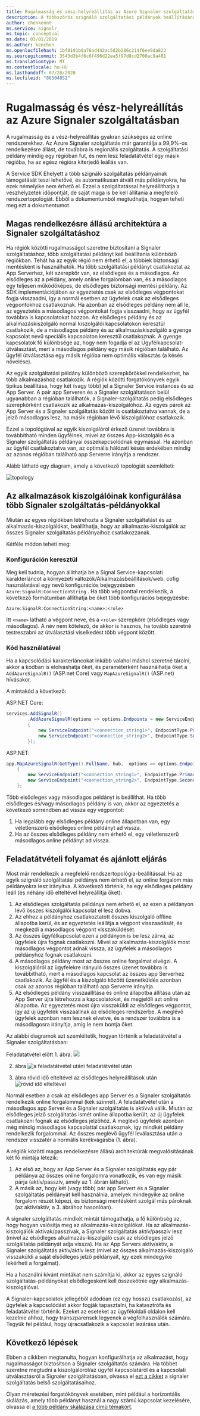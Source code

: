 ```yaml
---
title: Rugalmasság és vész-helyreállítás az Azure Signaler szolgáltatásban
description: A többszörös szignáló szolgáltatási példányok beállításának áttekintése a rugalmasság és a katasztrófa utáni helyreállítás érdekében
author: chenkennt
ms.service: signalr
ms.topic: conceptual
ms.date: 03/01/2019
ms.author: kenchen
ms.openlocfilehash: 1bf8191b0a76ad442ac5d2b286c214f6ee9da822
ms.sourcegitcommit: 3543d3b4f6c6f496d22ea5f97d8cd2700ac9a481
ms.translationtype: MT
ms.contentlocale: hu-HU
ms.lasthandoff: 07/20/2020
ms.locfileid: "86504852"
---
```

# <a name="resiliency-and-disaster-recovery-in-azure-signalr-service"></a>Rugalmasság és vész-helyreállítás az Azure Signaler szolgáltatásban

A rugalmasság és a vész-helyreállítás gyakran szükséges az online rendszerekhez. Az Azure Signaler szolgáltatás már garantálja a 99,9%-os rendelkezésre állást, de továbbra is regionális szolgáltatás.
A szolgáltatási példány mindig egy régióban fut, és nem lesz feladatátvétel egy másik régióba, ha az egész régióra kiterjedő leállás van.

A Service SDK Ehelyett a több szignáló szolgáltatás példányainak támogatását teszi lehetővé, és automatikusan átvált más példányokra, ha ezek némelyike nem érhető el.
Ezzel a szolgáltatással helyreállíthatja a vészhelyzetek időpontját, de saját maga is be kell állítania a megfelelő rendszertopológiát. Ebből a dokumentumból megtudhatja, hogyan teheti meg ezt a dokumentumot.

## <a name="high-available-architecture-for-signalr-service"></a>Magas rendelkezésre állású architektúra a Signaler szolgáltatáshoz

Ha régiók közötti rugalmasságot szeretne biztosítani a Signaler szolgáltatáshoz, több szolgáltatási példányt kell beállítania különböző régiókban. Tehát ha az egyik régió nem érhető el, a többiek biztonsági mentésként is használhatók.
Ha több szolgáltatási példányt csatlakoztat az App Serverhez, két szerepkör van, az elsődleges és a másodlagos.
Az elsődleges az a példány, amely online forgalomban van, és a másodlagos egy teljesen működőképes, de elsődleges biztonsági mentési példány.
Az SDK implementációjában az egyeztetés csak az elsődleges végpontokat fogja visszaadni, így a normál esetben az ügyfelek csak az elsődleges végpontokhoz csatlakoznak.
Ha azonban az elsődleges példány nem áll le, az egyeztetés a másodlagos végpontokat fogja visszaadni, hogy az ügyfél továbbra is kapcsolatokat hozzon.
Az elsődleges példány és az alkalmazáskiszolgáló normál kiszolgálói kapcsolatokon keresztül csatlakozik, de a másodlagos példány és az alkalmazáskiszolgáló a gyenge kapcsolat nevű speciális kapcsolaton keresztül csatlakoznak.
A gyenge kapcsolatok fő különbsége az, hogy nem fogadja el az Ügyfélkapcsolat-útválasztást, mert a másodlagos példány egy másik régióban található. Az ügyfél útválasztása egy másik régióba nem optimális választás (a késés növelése).

Az egyik szolgáltatási példány különböző szerepkörökkel rendelkezhet, ha több alkalmazáshoz csatlakozik.
A régiók közötti forgatókönyvek egyik tipikus beállítása, hogy két (vagy több) jel a Signaler Service instances és az App Server.
A pair app Serveren és a Signaler szolgáltatáson belül ugyanabban a régióban találhatók, a Signaler-szolgáltatás pedig elsődleges szerepkörként csatlakozik az alkalmazás-kiszolgálóhoz.
Az egyes párok az App Server és a Signaler szolgáltatás között is csatlakoztatva vannak, de a jelző másodlagos lesz, ha másik régióban lévő kiszolgálóhoz csatlakozik.

Ezzel a topológiával az egyik kiszolgálóról érkező üzenet továbbra is továbbítható minden ügyfélnek, mivel az összes App-kiszolgáló és a Signaler szolgáltatás példányai összekapcsolódnak egymással.
Ha azonban az ügyfél csatlakoztatva van, az optimális hálózati késés érdekében mindig az azonos régióban található app Serverre irányítja a rendszer.

Alább látható egy diagram, amely a következő topológiát szemlélteti:

![topology](media/signalr-concept-disaster-recovery/topology.png)

## <a name="configure-app-servers-with-multiple-signalr-service-instances"></a>Az alkalmazások kiszolgálóinak konfigurálása több Signaler szolgáltatás-példányokkal

Miután az egyes régiókban létrehozta a Signaler szolgáltatást és az alkalmazás-kiszolgálókat, beállíthatja, hogy az alkalmazás-kiszolgálók az összes Signaler szolgáltatás példányaihoz csatlakozzanak.

Kétféle módon teheti meg:

### <a name="through-config"></a>Konfiguráción keresztül

Meg kell tudnia, hogyan állíthatja be a Signal Service-kapcsolati karakterláncot a környezeti változók/Alkalmazásbeállítások/web. cofig használatával egy nevű konfigurációs bejegyzésben `Azure:SignalR:ConnectionString` .
Ha több végponttal rendelkezik, a következő formátumban állíthatja be őket több konfigurációs bejegyzésbe:

```
Azure:SignalR:ConnectionString:<name>:<role>
```

Itt `<name>` látható a végpont neve, és a `<role>` szerepköre (elsődleges vagy másodlagos).
A név nem kötelező, de akkor is hasznos, ha tovább szeretné testreszabni az útválasztási viselkedést több végpont között.

### <a name="through-code"></a>Kód használatával

Ha a kapcsolódási karakterláncokat inkább valahol máshol szeretné tárolni, akkor a kódban is elolvashatja őket, és paraméterként használhatja őket a `AddAzureSignalR()` (ASP.net Core) vagy `MapAzureSignalR()` (ASP.net) hívásakor.

A mintakód a következő:

ASP.NET Core:

```cs
services.AddSignalR()
        .AddAzureSignalR(options => options.Endpoints = new ServiceEndpoint[]
        {
            new ServiceEndpoint("<connection_string1>", EndpointType.Primary, "region1"),
            new ServiceEndpoint("<connection_string2>", EndpointType.Secondary, "region2"),
        });
```

ASP.NET:

```cs
app.MapAzureSignalR(GetType().FullName, hub,  options => options.Endpoints = new ServiceEndpoint[]
    {
        new ServiceEndpoint("<connection_string1>", EndpointType.Primary, "region1"),
        new ServiceEndpoint("<connection_string2>", EndpointType.Secondary, "region2"),
    };
```

Több elsődleges vagy másodlagos példányt is beállíthat. Ha több elsődleges és/vagy másodlagos példány is van, akkor az egyeztetés a következő sorrendben ad vissza egy végpontot:

1. Ha legalább egy elsődleges példány online állapotban van, egy véletlenszerű elsődleges online példányt ad vissza.
2. Ha az összes elsődleges példány nem érhető el, egy véletlenszerű másodlagos online példányt ad vissza.

## <a name="failover-sequence-and-best-practice"></a>Feladatátvételi folyamat és ajánlott eljárás

Most már rendelkezik a megfelelő rendszertopológia-beállítással. Ha az egyik szignáló szolgáltatási példánya nem érhető el, az online forgalom más példányokra lesz irányítva.
A következő történik, ha egy elsődleges példány leáll (és néhány idő elteltével helyreállítja őket):

1. Az elsődleges szolgáltatás példánya nem érhető el, az ezen a példányon lévő összes kiszolgálói kapcsolat el lesz dobva.
2. Az ehhez a példányhoz csatlakoztatott összes kiszolgáló offline állapotba kerül, és az egyeztetés leállítja a végpont visszaadását, és megkezdi a másodlagos végpont visszaküldését.
3. Az összes ügyfélkapcsolat ezen a példányon is be lesz zárva, az ügyfelek újra fognak csatlakozni. Mivel az alkalmazás-kiszolgálók most másodlagos végpontot adnak vissza, az ügyfelek a másodlagos példányhoz fognak csatlakozni.
4. A másodlagos példány most az összes online forgalmat elvégzi. A kiszolgálóról az ügyfelekre irányuló összes üzenet továbbra is továbbítható, mert a másodlagos kapcsolat az összes app Serverhez csatlakozik. Az ügyfél és a kiszolgáló közötti üzenetküldés azonban csak az azonos régióban található app Serverre irányítja.
5. Az elsődleges példány visszaállítása és online állapotba állítása után az App Server újra létrehozza a kapcsolatokat, és megjelöli azt online állapotba. Az egyeztetés most újra visszaküldi az elsődleges végpontot, így az új ügyfelek visszaállnak az elsődleges rendszerbe. A meglévő ügyfelek azonban nem lesznek elvetve, és a rendszer továbbra is a másodlagosra irányítja, amíg le nem bontja őket.

Az alábbi diagramok azt szemléltetik, hogyan történik a feladatátvétel a Signaler szolgáltatásban:

Feladatátvétel előtt 1. ábra. ![](media/signalr-concept-disaster-recovery/before-failover.png)

2. ábra ![ a feladatátvétel utáni feladatátvétel után](media/signalr-concept-disaster-recovery/after-failover.png)

3. ábra rövid idő elteltével az elsődleges helyreállítások után ![ rövid idő elteltével](media/signalr-concept-disaster-recovery/after-recover.png)

Normál esetben a csak az elsődleges app Server és a Signaler szolgáltatás rendelkezik online forgalommal (kék színnel).
A feladatátvétel után a másodlagos app Server és a Signaler szolgáltatás is aktívvá válik.
Miután az elsődleges jelző szolgáltatás ismét online állapotba került, az új ügyfelek csatlakozni fognak az elsődleges jelzőhöz. A meglévő ügyfelek azonban még mindig másodlagos kapcsolattal csatlakoznak, így mindkét példány rendelkezik forgalommal.
Az összes meglévő ügyfél leválasztása után a rendszer visszatér a normális kerékvágásba (1. ábra).

A régiók közötti magas rendelkezésre állású architektúrák megvalósításának két fő mintája létezik:

1. Az első az, hogy az App Server és a Signaler szolgáltatás egy pár példánya az összes online forgalomra vonatkozik, és van egy másik párja (aktív/passzív, amely az 1. ábrán látható). 
2. A másik az, hogy két (vagy több) pár app Servert és a Signaler szolgáltatás példányát kell használnia, amelyek mindegyike az online forgalom részét képezi, és biztonsági mentésként szolgál más pároknak (az aktív/aktív, a 3. ábrához hasonlóan).

A signaler szolgáltatás mindkét mintát támogathatja, a fő különbség az, hogy hogyan valósítja meg az alkalmazás-kiszolgálókat.
Ha az alkalmazás-kiszolgálók aktívak/passzívak, a Signaler szolgáltatás aktív/passzív lesz (mivel az elsődleges alkalmazás-kiszolgáló csak az elsődleges jelző szolgáltatás példányát adja vissza).
Ha az App Servers aktív/aktív, a Signaler szolgáltatás aktív/aktív lesz (mivel az összes alkalmazás-kiszolgáló visszaküldi a saját elsődleges jelző példányait, így ezek mindegyike lekérheti a forgalmat).

Ha a használni kívánt mintákat nem számítja ki, akkor az egyes szignáló szolgáltatás-példányokat elsődlegesként kell összekötnie egy alkalmazás-kiszolgálóval.

A Signaler-kapcsolatok jellegéből adódóan (ez egy hosszú csatlakozás), az ügyfelek a kapcsolódást akkor fogják tapasztalni, ha katasztrófa és feladatátvétel történik.
Ezeket az eseteket az ügyféloldali oldalon kell kezelnie ahhoz, hogy transzparensek legyenek a végfelhasználók számára. Tegyük fel például, hogy újracsatlakozik a kapcsolat lezárása után.

## <a name="next-steps"></a>Következő lépések

Ebben a cikkben megtanulta, hogyan konfigurálhatja az alkalmazást, hogy rugalmasságot biztosítson a Signaler szolgáltatás számára. Ha többet szeretne megtudni a kiszolgálóról/az ügyfél kapcsolatáról és a kapcsolati útválasztásról a Signaler szolgáltatásban, olvassa el [ezt a cikket](signalr-concept-internals.md) a signaler szolgáltatás belső szolgáltatásaihoz.

Olyan méretezési forgatókönyvek esetében, mint például a horizontális skálázás, amely több példányt használ a nagy számú kapcsolat kezelésére, olvassa el [a több példány skálázása című témakört](signalr-howto-scale-multi-instances.md).
